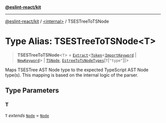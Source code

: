 [**@eslint-react/kit**](../../README.md)

***

[@eslint-react/kit](../../README.md) / [\<internal\>](../README.md) / TSESTreeToTSNode

# Type Alias: TSESTreeToTSNode\<T\>

> **TSESTreeToTSNode**\<`T`\> = [`Extract`](Extract.md)\<[`Token`](../interfaces/Token.md)\<[`ImportKeyword`](../enumerations/SyntaxKind.md#importkeyword) \| [`NewKeyword`](../enumerations/SyntaxKind.md#newkeyword)\> \| [`TSNode`](TSNode.md), [`EstreeToTsNodeTypes`](../interfaces/EstreeToTsNodeTypes.md)\[`T`\[`"type"`\]\]\>

Maps TSESTree AST Node type to the expected TypeScript AST Node type(s).
This mapping is based on the internal logic of the parser.

## Type Parameters

### T

`T` *extends* [`Node`](Node.md) = [`Node`](Node.md)
